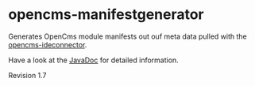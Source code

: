 opencms-manifestgenerator
=========================

Generates OpenCms module manifests out ouf meta data pulled with the [opencms-ideconnector](https://github.com/mediaworx/opencms-ideconnector).

Have a look at the [JavaDoc](http://mediaworx.github.io/opencms-manifestgenerator/javadoc/) for detailed information.

Revision 1.7
